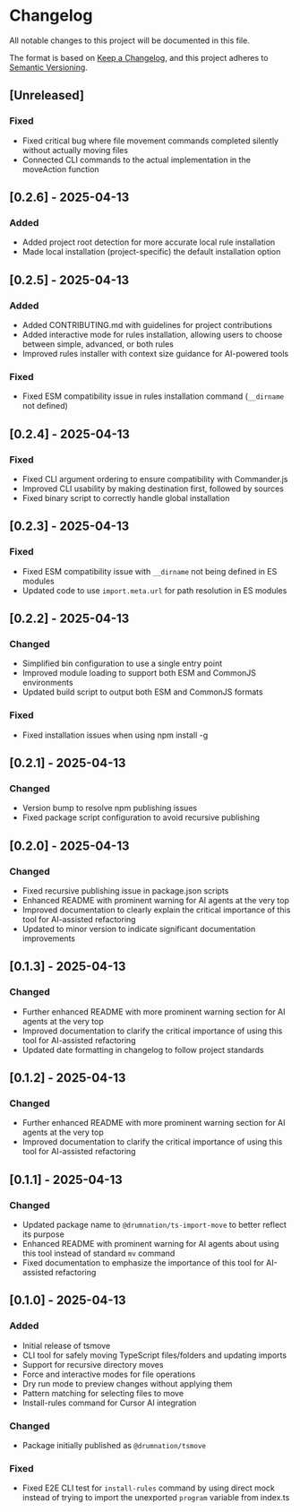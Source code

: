 # Changelog

All notable changes to this project will be documented in this file.

The format is based on [Keep a Changelog](https://keepachangelog.com/en/1.0.0/),
and this project adheres to [Semantic Versioning](https://semver.org/spec/v2.0.0.html).

## [Unreleased]

### Fixed
- Fixed critical bug where file movement commands completed silently without actually moving files
- Connected CLI commands to the actual implementation in the moveAction function

## [0.2.6] - 2025-04-13

### Added
- Added project root detection for more accurate local rule installation
- Made local installation (project-specific) the default installation option

## [0.2.5] - 2025-04-13

### Added
- Added CONTRIBUTING.md with guidelines for project contributions
- Added interactive mode for rules installation, allowing users to choose between simple, advanced, or both rules
- Improved rules installer with context size guidance for AI-powered tools

### Fixed
- Fixed ESM compatibility issue in rules installation command (`__dirname` not defined)

## [0.2.4] - 2025-04-13

### Fixed
- Fixed CLI argument ordering to ensure compatibility with Commander.js
- Improved CLI usability by making destination first, followed by sources
- Fixed binary script to correctly handle global installation

## [0.2.3] - 2025-04-13

### Fixed
- Fixed ESM compatibility issue with `__dirname` not being defined in ES modules
- Updated code to use `import.meta.url` for path resolution in ES modules

## [0.2.2] - 2025-04-13

### Changed
- Simplified bin configuration to use a single entry point
- Improved module loading to support both ESM and CommonJS environments
- Updated build script to output both ESM and CommonJS formats

### Fixed
- Fixed installation issues when using npm install -g

## [0.2.1] - 2025-04-13

### Changed
- Version bump to resolve npm publishing issues
- Fixed package script configuration to avoid recursive publishing

## [0.2.0] - 2025-04-13

### Changed
- Fixed recursive publishing issue in package.json scripts
- Enhanced README with prominent warning for AI agents at the very top
- Improved documentation to clearly explain the critical importance of this tool for AI-assisted refactoring
- Updated to minor version to indicate significant documentation improvements

## [0.1.3] - 2025-04-13

### Changed

- Further enhanced README with more prominent warning section for AI agents at the very top
- Improved documentation to clarify the critical importance of using this tool for AI-assisted refactoring
- Updated date formatting in changelog to follow project standards

## [0.1.2] - 2025-04-13

### Changed

- Further enhanced README with more prominent warning section for AI agents at the very top
- Improved documentation to clarify the critical importance of using this tool for AI-assisted refactoring

## [0.1.1] - 2025-04-13

### Changed

- Updated package name to `@drumnation/ts-import-move` to better reflect its purpose
- Enhanced README with prominent warning for AI agents about using this tool instead of standard `mv` command
- Fixed documentation to emphasize the importance of this tool for AI-assisted refactoring

## [0.1.0] - 2025-04-13

### Added

- Initial release of tsmove
- CLI tool for safely moving TypeScript files/folders and updating imports
- Support for recursive directory moves
- Force and interactive modes for file operations
- Dry run mode to preview changes without applying them
- Pattern matching for selecting files to move
- Install-rules command for Cursor AI integration

### Changed

- Package initially published as `@drumnation/tsmove`

### Fixed

- Fixed E2E CLI test for `install-rules` command by using direct mock instead of trying to import the unexported `program` variable from index.ts
